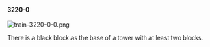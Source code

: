 #### 3220-0
![train-3220-0-0.png](https://github.com/lil-lab/nlvr/raw/master/nlvr/train/images/1/train-3220-0-0.png "train-3220-0-0.png")

There is a black block as the base of a tower with at least two blocks.